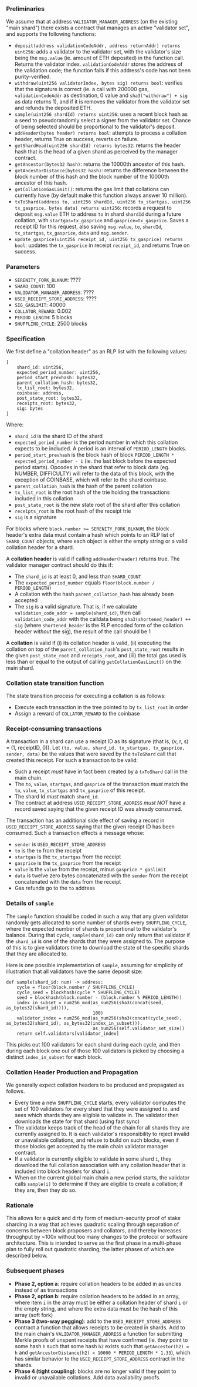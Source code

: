 ### Preliminaries

We assume that at address `VALIDATOR_MANAGER_ADDRESS` (on the existing "main shard") there exists a contract that manages an active "validator set", and supports the following functions:

-   `deposit(address validationCodeAddr, address returnAddr) returns uint256`: adds a validator to the validator set, with the validator's size being the `msg.value` (ie. amount of ETH deposited) in the function call. Returns the validator index. `validationCodeAddr` stores the address of the validation code; the function fails if this address's code has not been purity-verified.
-   `withdraw(uint256 validatorIndex, bytes sig) returns bool`: verifies that the signature is correct (ie. a call with 200000 gas, `validationCodeAddr` as destination, 0 value and `sha3("withdraw") + sig` as data returns 1), and if it is removes the validator from the validator set and refunds the deposited ETH.
-   `sample(uint256 shardId) returns uint256`: uses a recent block hash as a seed to pseudorandomly select a signer from the validator set. Chance of being selected should be proportional to the validator's deposit.
-   `addHeader(bytes header) returns bool`: attempts to process a collation header, returns True on success, reverts on failure.
-   `getShardHead(uint256 shardId) returns bytes32`: returns the header hash that is the head of a given shard as perceived by the manager contract.
-   `getAncestor(bytes32 hash)`: returns the 10000th ancestor of this hash.
-   `getAncestorDistance(bytes32 hash)`: returns the difference between the block number of this hash and the block number of the 10000th ancestor of this hash.
-   `getCollationGasLimit()`: returns the gas limit that collations can currently have (by default make this function always answer 10 million).
-   `txToShard(address to, uint256 shardId, uint256 tx_startgas, uint256 tx_gasprice, bytes data) returns uint256`: records a request to deposit `msg.value` ETH to address `to` in shard `shardId` during a future collation, with `startgas=tx_gasprice` and `gasprice=tx_gasprice`.  Saves a receipt ID for this request, also saving `msg.value`, `to`, `shardId`, `tx_startgas`, `tx_gasprice`, `data` and `msg.sender`.
-   `update_gasprice(uint256 receipt_id, uint256 tx_gasprice) returns bool`: updates the `tx_gasprice` in receipt `receipt_id`, and returns True on success.

### Parameters

-   `SERENITY_FORK_BLKNUM`: ????
-   `SHARD_COUNT`: 100
-   `VALIDATOR_MANAGER_ADDRESS`: ????
-   `USED_RECEIPT_STORE_ADDRESS`: ????
-   `SIG_GASLIMIT`: 40000
-   `COLLATOR_REWARD`: 0.002
-   `PERIOD_LENGTH`: 5 blocks
-   `SHUFFLING_CYCLE`: 2500 blocks

### Specification

We first define a "collation header" as an RLP list with the following values:

    [
        shard_id: uint256,
        expected_period_number: uint256,
        period_start_prevhash: bytes32,
        parent_collation_hash: bytes32,
        tx_list_root: bytes32,
        coinbase: address,
        post_state_root: bytes32,
        receipts_root: bytes32,
        sig: bytes
    ]

Where:

-   `shard_id` is the shard ID of the shard
-   `expected_period_number` is the period number in which this collation expects to be included. A period is an interval of `PERIOD_LENGTH` blocks.
-   `period_start_prevhash` is the block hash of block `PERIOD_LENGTH * expected_period_number - 1` (ie. the last block before the expected period starts). Opcodes in the shard that refer to block data (eg. NUMBER, DIFFICULTY) will refer to the data of this block, with the exception of COINBASE, which will refer to the shard coinbase.
-   `parent_collation_hash` is the hash of the parent collation
-   `tx_list_root` is the root hash of the trie holding the transactions included in this collation
-   `post_state_root` is the new state root of the shard after this collation
-   `receipts_root` is the root hash of the receipt trie
-   `sig` is a signature

For blocks where `block.number >= SERENITY_FORK_BLKNUM`, the block header's extra data must contain a hash which points to an RLP list of `SHARD_COUNT` objects, where each object is either the empty string or a valid collation header for a shard.

A **collation header** is valid if calling `addHeader(header)` returns true. The validator manager contract should do this if:

-   The `shard_id` is at least 0, and less than `SHARD_COUNT`
-   The `expected_period_number` equals `floor(block.number / PERIOD_LENGTH)`
-   A collation with the hash `parent_collation_hash` has already been accepted
-   The `sig` is a valid signature. That is, if we calculate `validation_code_addr = sample(shard_id)`, then call `validation_code_addr` with the calldata being `sha3(shortened_header) ++ sig` (where `shortened_header` is the RLP encoded form of the collation header _without_ the sig), the result of the call should be 1

A **collation** is valid if (i) its collation header is valid, (ii) executing the collation on top of the `parent_collation_hash`'s `post_state_root` results in the given `post_state_root` and `receipts_root`, and (iii) the total gas used is less than or equal to the output of calling `getCollationGasLimit()` on the main shard.

### Collation state transition function

The state transition process for executing a collation is as follows:

* Execute each transaction in the tree pointed to by `tx_list_root` in order
* Assign a reward of `COLLATOR_REWARD` to the coinbase

### Receipt-consuming transactions

A transaction in a shard can use a receipt ID as its signature (that is, (v, r, s) = (1, receiptID, 0)). Let `(to, value, shard_id, tx_startgas, tx_gasprice, sender, data)` be the values that were saved by the `txToShard` call that created this receipt. For such a transaction to be valid:

* Such a receipt *must* have in fact been created by a `txToShard` call in the main chain.
* The `to`, `value`, `startgas`, and `gasprice` of the transaction *must* match the `to`, `value`, `tx_startgas` and `tx_gasprice` of this receipt.
* The shard Id *must* match `shard_id`.
* The contract at address `USED_RECEIPT_STORE_ADDRESS` *must NOT* have a record saved saying that the given receipt ID was already consumed.

The transaction has an additional side effect of saving a record in `USED_RECEIPT_STORE_ADDRESS` saying that the given receipt ID has been consumed. Such a transaction effects a message whose:

* `sender` is `USED_RECEIPT_STORE_ADDRESS`
* `to` is the `to` from the receipt
* `startgas` is the `tx_startgas` from the receipt
* `gasprice` is the `tx_gasprice` from the receipt
* `value` is the `value` from the receipt, minus `gasprice * gaslimit`
* `data` is twelve zero bytes concatenated with the `sender` from the receipt concatenated with the `data` from the receipt
* Gas refunds go to the `to` address

### Details of `sample`

The `sample` function should be coded in such a way that any given validator randomly gets allocated to some number of shards every `SHUFFLING_CYCLE`, where the expected number of shards is proportional to the validator's balance. During that cycle, `sample(shard_id)` can only return that validator if the `shard_id` is one of the shards that they were assigned to. The purpose of this is to give validators time to download the state of the specific shards that they are allocated to.

Here is one possible implementation of `sample`, assuming for simplicity of illustration that all validators have the same deposit size:

    def sample(shard_id: num) -> address:
        cycle = floor(block.number / SHUFFLING_CYCLE)
        cycle_seed = blockhash(cycle * SHUFFLING_CYCLE)
        seed = blockhash(block.number - (block.number % PERIOD_LENGTH))
        index_in_subset = num256_mod(as_num256(sha3(concat(seed, as_bytes32(shard_id)))),
                                     100)
        validator_index = num256_mod(as_num256(sha3(concat(cycle_seed), as_bytes32(shard_id), as_bytes32(index_in_subset))),
                                     as_num256(self.validator_set_size))
        return self.validators[validator_index]

This picks out 100 validators for each shard during each cycle, and then during each block one out of those 100 validators is picked by choosing a distinct `index_in_subset` for each block.

### Collation Header Production and Propagation

We generally expect collation headers to be produced and propagated as follows.

* Every time a new `SHUFFLING_CYCLE` starts, every validator computes the set of 100 validators for every shard that they were assigned to, and sees which shards they are eligible to validate in. The validator then downloads the state for that shard (using fast sync)
* The validator keeps track of the head of the chain for all shards they are currently assigned to. It is each validator's responsibility to reject invalid or unavailable collations, and refuse to build on such blocks, even if those blocks get accepted by the main chain validator manager contract.
* If a validator is currently eligible to validate in some shard `i`, they download the full collation association with any collation header that is included into block headers for shard `i`.
* When on the current global main chain a new period starts, the validator calls `sample(i)` to determine if they are eligible to create a collation; if they are, then they do so.

### Rationale

This allows for a quick and dirty form of medium-security proof of stake sharding in a way that achieves quadratic scaling through separation of concerns between block proposers and collators, and thereby increases throughput by ~100x without too many changes to the protocol or software architecture. This is intended to serve as the first phase in a multi-phase plan to fully roll out quadratic sharding, the latter phases of which are described below.

### Subsequent phases

* **Phase 2, option a**: require collation headers to be added in as uncles instead of as transactions
* **Phase 2, option b**: require collation headers to be added in an array, where item `i` in the array must be either a collation header of shard `i` or the empty string, and where the extra data must be the hash of this array (soft fork)
* **Phase 3 (two-way pegging)**: add to the `USED_RECEIPT_STORE_ADDRESS` contract a function that allows receipts to be created in shards. Add to the main chain's `VALIDATOR_MANAGER_ADDRESS` a function for submitting Merkle proofs of unspent receipts that have confirmed (ie. they point to some hash `h` such that some hash `h2` exists such that `getAncestor(h2) = h` and `getAncestorDistance(h2) < 10000 * PERIOD_LENGTH * 1.33`), which has similar behavior to the `USED_RECEIPT_STORE_ADDRESS` contract in the shards.
* **Phase 4 (tight coupling)**: blocks are no longer valid if they point to invalid or unavailable collations. Add data availability proofs.
